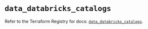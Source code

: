 # `data_databricks_catalogs`

Refer to the Terraform Registry for docs: [`data_databricks_catalogs`](https://registry.terraform.io/providers/databricks/databricks/1.64.1/docs/data-sources/catalogs).
